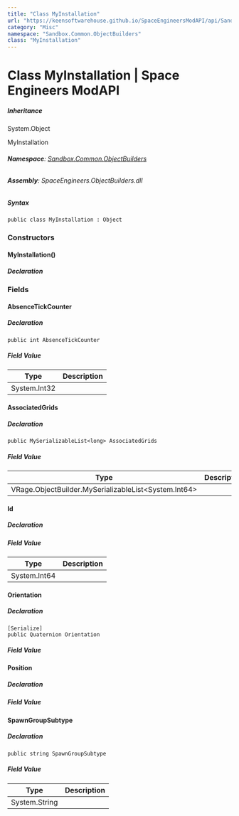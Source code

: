 ```yaml
---
title: "Class MyInstallation"
url: "https://keensoftwarehouse.github.io/SpaceEngineersModAPI/api/Sandbox.Common.ObjectBuilders.MyInstallation.html"
category: "Misc"
namespace: "Sandbox.Common.ObjectBuilders"
class: "MyInstallation"
---
```


# Class MyInstallation | Space Engineers ModAPI

##### Inheritance

System.Object

MyInstallation

###### **Namespace**: [Sandbox.Common.ObjectBuilders](https://keensoftwarehouse.github.io/SpaceEngineersModAPI/api/Sandbox.Common.ObjectBuilders.html)

###### **Assembly**: SpaceEngineers.ObjectBuilders.dll

##### Syntax

```
public class MyInstallation : Object
```

### [](#constructors)Constructors

#### [](#Sandbox_Common_ObjectBuilders_MyInstallation__ctor)MyInstallation()

##### Declaration

### [](#fields)Fields

#### [](#Sandbox_Common_ObjectBuilders_MyInstallation_AbsenceTickCounter)AbsenceTickCounter

##### Declaration

```
public int AbsenceTickCounter
```

##### Field Value

| Type | Description |
| --- | --- |
| System.Int32 |     |

#### [](#Sandbox_Common_ObjectBuilders_MyInstallation_AssociatedGrids)AssociatedGrids

##### Declaration

```
public MySerializableList<long> AssociatedGrids
```

##### Field Value

| Type | Description |
| --- | --- |
| VRage.ObjectBuilder.MySerializableList<System.Int64\> |     |

#### [](#Sandbox_Common_ObjectBuilders_MyInstallation_Id)Id

##### Declaration

##### Field Value

| Type | Description |
| --- | --- |
| System.Int64 |     |

#### [](#Sandbox_Common_ObjectBuilders_MyInstallation_Orientation)Orientation

##### Declaration

```
[Serialize]
public Quaternion Orientation
```

##### Field Value

#### [](#Sandbox_Common_ObjectBuilders_MyInstallation_Position)Position

##### Declaration

##### Field Value

#### [](#Sandbox_Common_ObjectBuilders_MyInstallation_SpawnGroupSubtype)SpawnGroupSubtype

##### Declaration

```
public string SpawnGroupSubtype
```

##### Field Value

| Type | Description |
| --- | --- |
| System.String |     |